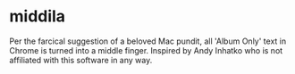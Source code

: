 middila
=======

Per the farcical suggestion of a beloved Mac pundit, all 'Album Only' text in Chrome is turned into a middle finger. Inspired by Andy Inhatko who is not affiliated with this software in any way.
